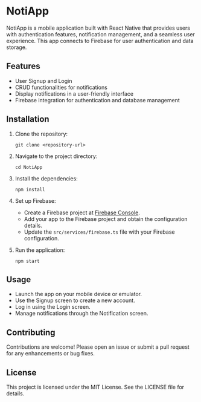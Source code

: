 # NotiApp

NotiApp is a mobile application built with React Native that provides users with authentication features, notification management, and a seamless user experience. This app connects to Firebase for user authentication and data storage.

## Features

- User Signup and Login
- CRUD functionalities for notifications
- Display notifications in a user-friendly interface
- Firebase integration for authentication and database management

## Installation

1. Clone the repository:
   ```
   git clone <repository-url>
   ```

2. Navigate to the project directory:
   ```
   cd NotiApp
   ```

3. Install the dependencies:
   ```
   npm install
   ```

4. Set up Firebase:
   - Create a Firebase project at [Firebase Console](https://console.firebase.google.com/).
   - Add your app to the Firebase project and obtain the configuration details.
   - Update the `src/services/firebase.ts` file with your Firebase configuration.

5. Run the application:
   ```
   npm start
   ```

## Usage

- Launch the app on your mobile device or emulator.
- Use the Signup screen to create a new account.
- Log in using the Login screen.
- Manage notifications through the Notification screen.

## Contributing

Contributions are welcome! Please open an issue or submit a pull request for any enhancements or bug fixes.

## License

This project is licensed under the MIT License. See the LICENSE file for details.